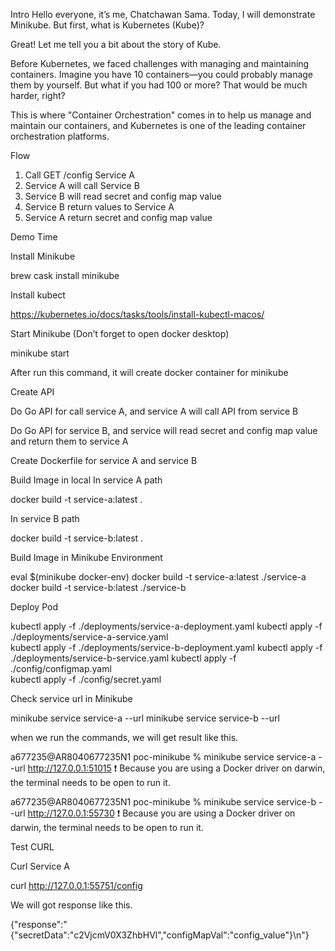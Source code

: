Intro
Hello everyone, it’s me, Chatchawan Sama. Today, I will demonstrate Minikube. But first, what is Kubernetes (Kube)?

Great! Let me tell you a bit about the story of Kube.

Before Kubernetes, we faced challenges with managing and maintaining containers. Imagine you have 10 containers—you could probably manage them by yourself. But what if you had 100 or more? That would be much harder, right?

This is where "Container Orchestration" comes in to help us manage and maintain our containers, and Kubernetes is one of the leading container orchestration platforms.


Flow
1. Call GET /config Service A
2. Service A will call Service B
3. Service B will read secret and config map value
4. Service B return values to Service A
5. Service A return secret and config map value 



Demo Time


Install Minikube 

brew cask install minikube

Install kubect

https://kubernetes.io/docs/tasks/tools/install-kubectl-macos/


Start Minikube (Don’t forget to open docker desktop)

minikube start

After run this command, it will create docker container for minikube



Create API 

Do Go API for call service A, and service A will call API from service B

Do Go API for service B, and service will read secret and config map value and return them to service A

Create Dockerfile for service A and service B


Build Image in local
In service A path

docker build -t service-a:latest .

In service B path

docker build -t service-b:latest .



Build Image in Minikube Environment

eval $(minikube docker-env)
docker build -t service-a:latest ./service-a
docker build -t service-b:latest ./service-b



Deploy Pod 

kubectl apply -f ./deployments/service-a-deployment.yaml
kubectl apply -f ./deployments/service-a-service.yaml  
kubectl apply -f ./deployments/service-b-deployment.yaml
kubectl apply -f ./deployments/service-b-service.yaml
kubectl apply -f ./config/configmap.yaml  
kubectl apply -f ./config/secret.yaml   



Check service url in Minikube

minikube service service-a --url
minikube service service-b --url

when we run the commands, we will get result like this.

a677235@AR8040677235N1 poc-minikube % minikube service service-a --url
http://127.0.0.1:51015
❗  Because you are using a Docker driver on darwin, the terminal needs to be open to run it.

a677235@AR8040677235N1 poc-minikube % minikube service service-b --url
http://127.0.0.1:55730
❗  Because you are using a Docker driver on darwin, the terminal needs to be open to run it.


Test CURL

Curl Service A

curl http://127.0.0.1:55751/config

We will got response like this.

{"response":"{\"secretData\":\"c2VjcmV0X3ZhbHVl\",\"configMapVal\":\"config_value\"}\n"}


